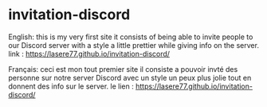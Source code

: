 # invitation-discord
English:
this is my very first site it consists of being able to invite people to our Discord server
with a style a little prettier while giving info on the server. link : https://lasere77.github.io/invitation-discord/ 


Français:
ceci est mon tout premier site il consiste a pouvoir invté des personne sur notre server Discord
avec un style un peux plus jolie tout en donnent des info sur le server. le lien : https://lasere77.github.io/invitation-discord/ 
